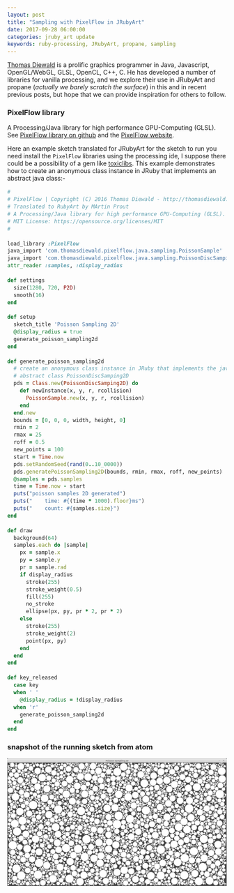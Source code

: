 ```yaml
---
layout: post
title: "Sampling with PixelFlow in JRubyArt"
date: 2017-09-28 06:00:00
categories: jruby_art update
keywords: ruby-processing, JRubyArt, propane, sampling
---
```

[Thomas Diewald][diewald] is a prolific graphics programmer in Java, Javascript, OpenGL/WebGL, GLSL, OpenCL, C++, C. He has developed a number of libraries for vanilla processing, and we explore their use in JRubyArt and propane (_actually we barely scratch the surface_) in this and in recent previous posts, but hope that we can provide inspiration for others to follow.

### PixelFlow library ###

A Processing/Java library for high performance GPU-Computing (GLSL). See [PixelFlow library on github][pixgit] and the [PixelFlow website][pixweb].

Here an example sketch translated for JRubyArt for the sketch to run you need install the `PixelFlow` libraries using the processing ide, I suppose there could be a possibility of a gem like [toxiclibs][toxiclibs]. This example demonstrates how to create an anonymous class instance in JRuby that implements an abstract java class:-

```ruby
#
# PixelFlow | Copyright (C) 2016 Thomas Diewald - http://thomasdiewald.com
# Translated to RubyArt by MArtin Prout
# A Processing/Java library for high performance GPU-Computing (GLSL).
# MIT License: https://opensource.org/licenses/MIT
#

load_library :PixelFlow
java_import 'com.thomasdiewald.pixelflow.java.sampling.PoissonSample'
java_import 'com.thomasdiewald.pixelflow.java.sampling.PoissonDiscSamping2D'
attr_reader :samples, :display_radius

def settings
  size(1280, 720, P2D)
  smooth(16)
end

def setup
  sketch_title 'Poisson Sampling 2D'
  @display_radius = true
  generate_poisson_sampling2d
end

def generate_poisson_sampling2d
  # create an anonymous class instance in JRuby that implements the java
  # abstract class PoissonDiscSamping2D
  pds = Class.new(PoissonDiscSamping2D) do
    def newInstance(x, y, r, rcollision)
      PoissonSample.new(x, y, r, rcollision)
    end
  end.new
  bounds = [0, 0, 0, width, height, 0]
  rmin = 2
  rmax = 25
  roff = 0.5
  new_points = 100
  start = Time.now
  pds.setRandomSeed(rand(0..10_0000))
  pds.generatePoissonSampling2D(bounds, rmin, rmax, roff, new_points)
  @samples = pds.samples
  time = Time.now - start
  puts("poisson samples 2D generated")
  puts("    time: #{(time * 1000).floor}ms")
  puts("    count: #{samples.size}")
end

def draw
  background(64)
  samples.each do |sample|
    px = sample.x
    py = sample.y
    pr = sample.rad
    if display_radius
      stroke(255)
      stroke_weight(0.5)
      fill(255)
      no_stroke
      ellipse(px, py, pr * 2, pr * 2)
    else
      stroke(255)
      stroke_weight(2)
      point(px, py)
    end
  end
end

def key_released
  case key
  when ' '
    @display_radius = !display_radius
  when 'r'
    generate_poisson_sampling2d
  end
end

```

### snapshot of the running sketch from atom

<img src="/assets/sampling2d.png" />

[toxiclibs]:http://ruby-processing.github.io/toxicgem/
[pixgit]:https://github.com/diwi/PixelFlow
[pixweb]:http://thomasdiewald.com/processing/libraries/pixelflow/
[diewald]:http://thomasdiewald.com/blog/
